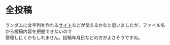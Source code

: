 # 全投稿
ランダムに文字列を作れる[サイト](https://www.graviness.com/app/pwg/)などが使えるかなと思いましたが、ファイル名から投稿内容を把握できないので
<br>
管理しにくかもしれません。投稿年月日などの方がよさそうですね。
